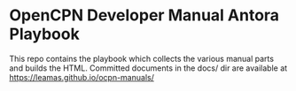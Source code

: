 # OpenCPN Developer Manual Antora Playbook

This repo contains the playbook which collects the various manual
parts and builds the HTML. Committed documents in the docs/
dir are available at https://leamas.github.io/ocpn-manuals/
